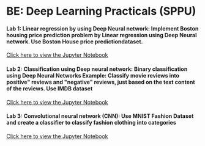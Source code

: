 # BE: Deep Learning Practicals (SPPU)

#### Lab 1: Linear regression by using Deep Neural network: Implement Boston housing price prediction problem by Linear regression using Deep Neural network. Use Boston House price predictiondataset.
[Click here to view the Jupyter Notebook](https://github.com/richardwarepam16/BE_DL_Practicals/blob/master/lab1.ipynb)

#### Lab 2: Classification using Deep neural network: Binary classification using Deep Neural Networks Example: Classify movie reviews into positive" reviews and "negative" reviews, just based on the text content of the reviews. Use IMDB dataset
[Click here to view the Jupyter Notebook](https://github.com/richardwarepam16/BE_DL_Practicals/blob/master/lab2.ipynb)

#### Lab 3: Convolutional neural network (CNN): Use MNIST Fashion Dataset and create a classifier to classify fashion clothing into categories
[Click here to view the Jupyter Notebook](https://github.com/richardwarepam16/BE_DL_Practicals/blob/master/lab3.ipynb)
